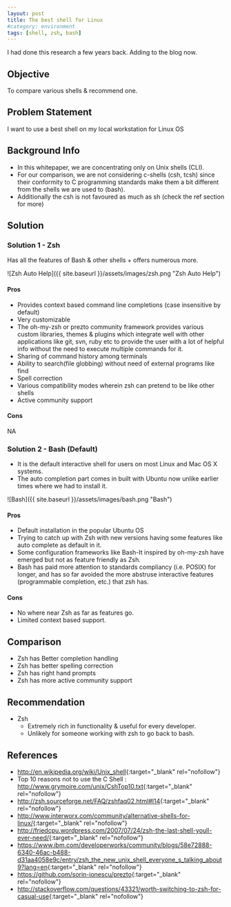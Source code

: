 ```yaml
---
layout: post
title: The best shell for Linux
#category: environment
tags: [shell, zsh, bash]
---
```

 
I had done this research a few years back. Adding to the blog now.

## Objective
To compare various shells & recommend one.

## Problem Statement
I want to use a best shell on my local workstation for Linux OS

## Background Info

- In this whitepaper, we are concentrating only on Unix shells (CLI).
- For our comparison, we are not considering c-shells (csh, tcsh) since their conformity to C programming standards make them a bit different from the shells we are used to (bash).
- Additionally the csh is not favoured as much as sh (check the ref section for more)

## Solution

### Solution 1 - Zsh
Has all the features of Bash & other shells + offers numerous more.

![Zsh Auto Help]({{ site.baseurl }}/assets/images/zsh.png "Zsh Auto Help")

#### Pros
- Provides context based command line completions (case insensitive by default)
- Very customizable
- The oh-my-zsh or prezto community framework provides various custom libraries, themes & plugins which integrate well with other applications like git, svn, ruby etc to provide the user with a lot of helpful info without the need to execute multiple commands for it.
- Sharing of command history among terminals
- Ability to search(file globbing)  without need of external programs like find
- Spell correction
- Various compatibility modes wherein zsh can pretend to be like other shells
- Active community support

#### Cons
NA

### Solution 2 - Bash (Default)
- It is the  default interactive shell for users on most Linux and Mac OS X systems.
- The auto completion part comes in built with Ubuntu now unlike earlier times where we had to install it. 

![Bash]({{ site.baseurl }}/assets/images/bash.png "Bash")

#### Pros
- Default installation in the popular Ubuntu OS
- Trying to catch up with Zsh with new versions having some features like auto complete as default in it. 
- Some configuration frameworks like Bash-It inspired by oh-my-zsh have emerged but not as feature friendly as Zsh.
- Bash has paid more attention to standards compliancy (i.e. POSIX) for longer, and has so far avoided the more abstruse interactive features (programmable completion, etc.) that zsh has.

#### Cons
- No where near Zsh as far as features go. 
- Limited context based support.

## Comparison
- Zsh has Better completion handling
- Zsh has better spelling correction
- Zsh has right hand prompts
- Zsh has more active community support

## Recommendation
- Zsh
    - Extremely rich in functionality & useful for every developer. 
    - Unlikely for someone working with zsh to go back to bash.


## References 
- <http://en.wikipedia.org/wiki/Unix_shell>{:target="_blank" rel="nofollow"}
- Top 10 reasons not to use the C Shell : <http://www.grymoire.com/unix/CshTop10.txt>{:target="_blank" rel="nofollow"}
- <http://zsh.sourceforge.net/FAQ/zshfaq02.html#l14>{:target="_blank" rel="nofollow"}
- <http://www.interworx.com/community/alternative-shells-for-linux/>{:target="_blank" rel="nofollow"}
- <http://friedcpu.wordpress.com/2007/07/24/zsh-the-last-shell-youll-ever-need/>{:target="_blank" rel="nofollow"}
- <https://www.ibm.com/developerworks/community/blogs/58e72888-6340-46ac-b488-d31aa4058e9c/entry/zsh_the_new_unix_shell_everyone_s_talking_about9?lang=en>{:target="_blank" rel="nofollow"}
- <https://github.com/sorin-ionescu/prezto>{:target="_blank" rel="nofollow"}
- <http://stackoverflow.com/questions/43321/worth-switching-to-zsh-for-casual-use>{:target="_blank" rel="nofollow"}
